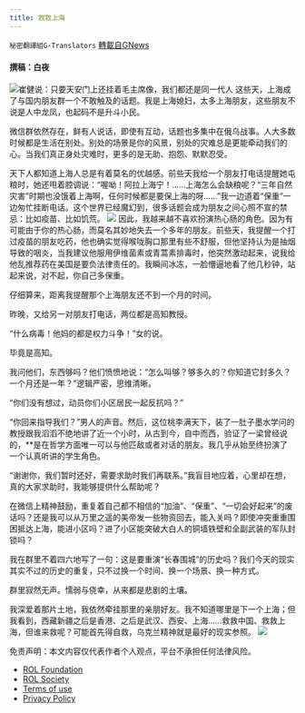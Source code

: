 ```yaml
---
title: 救救上海
---
```

`秘密翻譯組G-Translators` [轉載自GNews](https://gnews.org/zh-hans/2318282/)

#### 撰稿：白夜
![](https://assets.gnews.org/wp-content/uploads/2022/04/16495229321.png)崔健说：只要天安门上还挂着毛主席像，我们都还是同一代人
这些天，上海成了与国内朋友群一个不敢触及的话题。我是上海媳妇，太多上海朋友，这些朋友不说是人中龙凤，也起码不是升斗小民。

微信群依然存在，鲜有人说话，即使有互动，话题也多集中在俄乌战事。人大多数时候都是生活在别处。别处的场景是你的风景，别处的灾难总是更能牵动我们的心。当我们真正身处灾难时，更多的是无助、抱怨、默默忍受。

天下人都知道上海人总是有着莫名的优越感。前些天我给一个朋友打电话提醒她屯粮时，她还甩着腔调说：“喔呦！阿拉上海宁！……上海怎么会缺粮呢？“三年自然灾害”时期也没饿着上海啊，任何时候都是要保上海的呀……”我一边道着“保重”一边匆忙挂断电话。这个世界已经魔幻到，很多话题会成为朋友之间心照不宣的禁忌：比如疫苗、比如饥荒。
![](https://assets.gnews.org/wp-content/uploads/2022/04/1649522991.png)
因此，我越来越不喜欢扮演热心肠的角色。因为有可能由于你的热心肠，而莫名其妙地失去一个多年的朋友。前些天，我提醒一个打过疫苗的朋友吃药，他也确实觉得喉咙胸口那里有些不舒服，但他坚持认为是抽烟导致的咽炎，当我建议他服用伊维菌素或青蒿素排毒时，他突然激动起来，说我给他乱推荐药在美国是要负法律责任的。我瞬间冰冻，一脸懵逼地看了他几秒钟，站起来说，对不起，你自己多保重。

仔细算来，距离我提醒那个上海朋友还不到一个月的时间。

昨晚，又给另一对朋友打电话，两位都是高知教授。

“什么病毒！他妈的都是权力斗争！”女的说。

毕竟是高知。

我问他们，东西够吗？他们愤愤地说：“怎么叫够？够多久的？你知道它封多久？一个月还是一年？”逻辑严密，思维清晰。

“你们没有想过，动员你们小区居民一起反抗吗？”

“你回来指导我们？”男人的声音。然后，这位桃李满天下，装了一肚子墨水学问的教授跟我滔滔不绝地讲了近一个小时，从古到今，自中而西，验证了一梁曾经说的，\*\*是在哲学方面唯一可以与他匹敌或者对话的朋友。我几乎从始至终扮演了一个认真听讲的学生角色。

“谢谢你，我们暂时还好，需要求助时我们再联系。”我盲目地应着，心里却在想，真的大家求助时，我能够提供什么帮助呢？

在微信上精神鼓励，重复着自己都不相信的“加油”、“保重”、“一切会好起来”的废话吗？还是我可以从万里之遥的美帝发一些物资回去，能入关吗？即使冲突重重围困抵达上海，能进小区吗？进了小区能突破大白人的铜墙铁壁和全副武装的军队封锁吗？

我在群里不着四六地写了一句：这是要重演“长春围城”的历史吗？我们今天的现实其实不过的历史的重复，只不过换一个时间、换一个场景、换一种方式。

群里寂然无声。懦弱与侥幸，从来都是悲剧的土壤。

我深爱着那片土地，我依然牵挂那里的亲朋好友。我不知道哪里是下一个上海；但我看到，西藏新疆之后是香港、之后是武汉、西安、上海……救救中国、救救上海，但谁来救呢？可能首先得自救，乌克兰精神就是最好的现实参照。
![](https://assets.gnews.org/wp-content/uploads/2022/04/16495230371.png)
 

免责声明：本文内容仅代表作者个人观点，平台不承担任何法律风险。

- [ROL Foundation](https://rolfoundation.org/)
- [ROL Society](https://rolsociety.org/)
- [Terms of use](https://gnews.org/terms-of-use-3/)
- [Privacy Policy](https://gnews.org/privacy-policy/)
